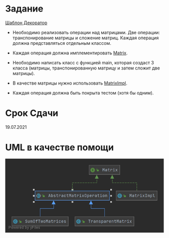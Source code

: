 # Задание
[Шаблон Декоратор](https://refactoring.guru/ru/design-patterns/decorator) 

* Необходимо реализовать операции над матрицами. Две операции: транспонирование матрицы и сложение матриц. Каждая операция должна представляться отдельным классом. 

* Каждая операция должна имплементировать [Matrix](Matrix.java).

* Необходимо написать класс с функцией main, которая создаст 3 класса (матрицы, транспонированную матрицу и затем сложит две матрицы).

* В качестве матрицы нужно использовать [MatrixImpl](MatrixImpl.java).

* Каждая операция должна быть покрыта тестом (хотя бы одним).
  
# Срок Сдачи
19.07.2021

# UML в качестве помощи
![diagram](Package%20decorator.png)